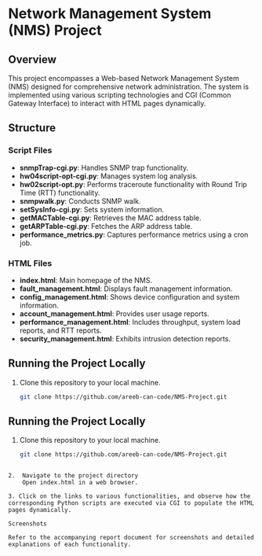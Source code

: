 # Network Management System (NMS) Project

## Overview

This project encompasses a Web-based Network Management System (NMS) designed for comprehensive network administration. The system is implemented using various scripting technologies and CGI (Common Gateway Interface) to interact with HTML pages dynamically.

## Structure

### Script Files

- **snmpTrap-cgi.py**: Handles SNMP trap functionality.
- **hw04script-opt-cgi.py**: Manages system log analysis.
- **hw02script-opt.py**: Performs traceroute functionality with Round Trip Time (RTT) functionality.
- **snmpwalk.py**: Conducts SNMP walk.
- **setSysInfo-cgi.py**: Sets system information.
- **getMACTable-cgi.py**: Retrieves the MAC address table.
- **getARPTable-cgi.py**: Fetches the ARP address table.
- **performance_metrics.py**: Captures performance metrics using a cron job.

### HTML Files

- **index.html**: Main homepage of the NMS.
- **fault_management.html**: Displays fault management information.
- **config_management.html**: Shows device configuration and system information.
- **account_management.html**: Provides user usage reports.
- **performance_management.html**: Includes throughput, system load reports, and RTT reports.
- **security_management.html**: Exhibits intrusion detection reports.

## Running the Project Locally

1. Clone this repository to your local machine.

   ```bash
   git clone https://github.com/areeb-can-code/NMS-Project.git


## Running the Project Locally

1. Clone this repository to your local machine.

   ```bash
   git clone https://github.com/areeb-can-code/NMS-Project.git
```

2.  Navigate to the project directory
    Open index.html in a web browser.

3. Click on the links to various functionalities, and observe how the corresponding Python scripts are executed via CGI to populate the HTML pages dynamically.

Screenshots

Refer to the accompanying report document for screenshots and detailed explanations of each functionality.
